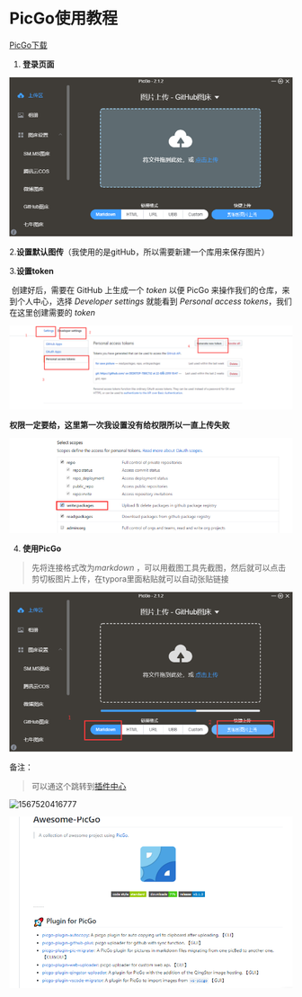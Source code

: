# PicGo使用教程

[PicGo下载](<https://github.com/Molunerfinn/PicGo>)

1. **登录页面**

![](https://raw.githubusercontent.com/Mario-LLG/saved_picture/master/20190903220838.png)

2.**设置默认图传**（我使用的是gitHub，所以需要新建一个库用来保存图片）

3.**设置token**

​	创建好后，需要在 GitHub 上生成一个 *token* 以便 PicGo 来操作我们的仓库，来到个人中心，选择 *Developer settings* 就能看到 *Personal access tokens*，我们在这里创建需要的 *token*

![](https://raw.githubusercontent.com/Mario-LLG/saved_picture/master/20190903221506.png)

​		**权限一定要给，这里第一次我设置没有给权限所以一直上传失败**

![](https://raw.githubusercontent.com/Mario-LLG/saved_picture/master/20190903221542.png)

4. **使用PicGo**

> 先将连接格式改为*markdown* ，可以用截图工具先截图，然后就可以点击剪切板图片上传，在typora里面粘贴就可以自动张贴链接

![](https://raw.githubusercontent.com/Mario-LLG/saved_picture/master/20190903221653.png)





备注：

> 可以通这个跳转到[插件中心](<https://github.com/PicGo/Awesome-PicGo>)

![1567520416777](C:\Users\L\AppData\Roaming\Typora\typora-user-images\1567520416777.png)

![](https://raw.githubusercontent.com/Mario-LLG/saved_picture/master/20190903222144.png)